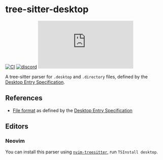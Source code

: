 # tree-sitter-desktop

[![CI][ci]](https://github.com/ValdezFOmar/tree-sitter-desktop/actions/workflows/ci.yml)
[![discord][discord]](https://discord.gg/w7nTvsVJhm)
[![matrix][matrix]](https://matrix.to/#/#tree-sitter-chat:matrix.org)
<!-- [![npm][npm]](https://www.npmjs.com/package/tree-sitter-desktop) -->
<!-- [![crates][crates]](https://crates.io/crates/tree-sitter-desktop) -->
<!-- [![pypi][pypi]](https://pypi.org/project/tree-sitter-desktop/) -->

A tree-sitter parser for `.desktop` and `.directory` files, defined by
the [Desktop Entry Specification][specification].

## References

- [File format][file-format] as defined by the [Desktop Entry Specification][specification]

## Editors

### Neovim

You can install this parser using [`nvim-treesitter`][nvim-treesitter],
run `TSInstall desktop`.


[ci]: https://img.shields.io/github/actions/workflow/status/ValdezFOmar/tree-sitter-desktop/ci.yml?logo=github&label=CI
[discord]: https://img.shields.io/discord/1063097320771698699?logo=discord&label=discord
[matrix]: https://img.shields.io/matrix/tree-sitter-chat%3Amatrix.org?logo=matrix&label=matrix
[npm]: https://img.shields.io/npm/v/tree-sitter-desktop?logo=npm
[crates]: https://img.shields.io/crates/v/tree-sitter-desktop?logo=rust
[pypi]: https://img.shields.io/pypi/v/tree-sitter-desktop?logo=pypi&logoColor=ffd242

[specification]: https://specifications.freedesktop.org/desktop-entry-spec/latest/index.html
[file-format]: https://specifications.freedesktop.org/desktop-entry-spec/latest/basic-format.html
[nvim-treesitter]: https://github.com/nvim-treesitter/nvim-treesitter
